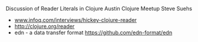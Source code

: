 Discussion of Reader Literals in Clojure
Austin Clojure Meetup
Steve Suehs


* www.infoq.com/interviews/hickey-clojure-reader
* http://clojure.org/reader
* edn - a data transfer format https://github.com/edn-format/edn
